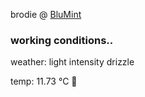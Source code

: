 brodie @ [BluMint](https://www.linkedin.com/company/blumint-io/)

<!--weather_start-->
### working conditions..

weather: light intensity drizzle 

temp: 11.73 °C 👕

<!--weather_end-->
